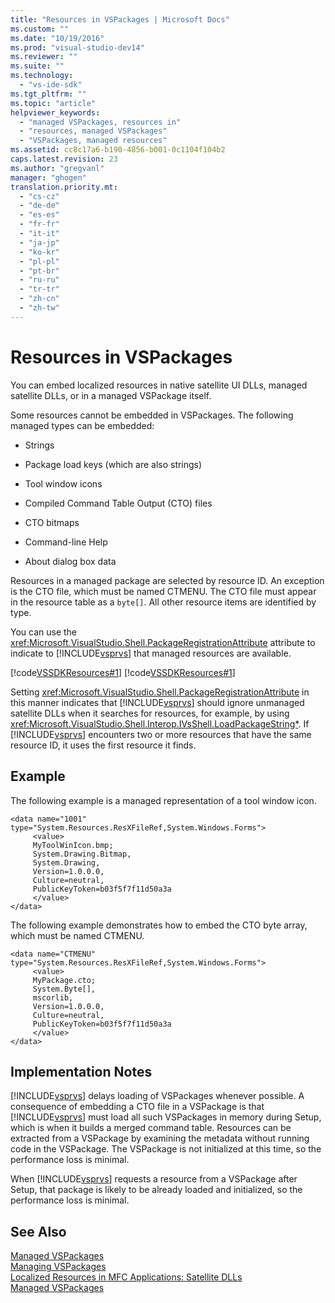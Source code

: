 ```yaml
---
title: "Resources in VSPackages | Microsoft Docs"
ms.custom: ""
ms.date: "10/19/2016"
ms.prod: "visual-studio-dev14"
ms.reviewer: ""
ms.suite: ""
ms.technology: 
  - "vs-ide-sdk"
ms.tgt_pltfrm: ""
ms.topic: "article"
helpviewer_keywords: 
  - "managed VSPackages, resources in"
  - "resources, managed VSPackages"
  - "VSPackages, managed resources"
ms.assetid: cc8c17a6-b190-4856-b001-0c1104f104b2
caps.latest.revision: 23
ms.author: "gregvanl"
manager: "ghogen"
translation.priority.mt: 
  - "cs-cz"
  - "de-de"
  - "es-es"
  - "fr-fr"
  - "it-it"
  - "ja-jp"
  - "ko-kr"
  - "pl-pl"
  - "pt-br"
  - "ru-ru"
  - "tr-tr"
  - "zh-cn"
  - "zh-tw"
---
```

# Resources in VSPackages
You can embed localized resources in native satellite UI DLLs, managed satellite DLLs, or in a managed VSPackage itself.  
  
 Some resources cannot be embedded in VSPackages. The following managed types can be embedded:  
  
-   Strings  
  
-   Package load keys (which are also strings)  
  
-   Tool window icons  
  
-   Compiled Command Table Output (CTO) files  
  
-   CTO bitmaps  
  
-   Command-line Help  
  
-   About dialog box data  
  
 Resources in a managed package are selected by resource ID. An exception is the CTO file, which must be named CTMENU. The CTO file must appear in the resource table as a `byte[]`. All other resource items are identified by type.  
  
 You can use the <xref:Microsoft.VisualStudio.Shell.PackageRegistrationAttribute> attribute to indicate to [!INCLUDE[vsprvs](../code-quality/includes/vsprvs_md.md)] that managed resources are available.  
  
 [!code[VSSDKResources#1](../extensibility/codesnippet/CSharp/resources-in-vspackages_1.cs)]
[!code[VSSDKResources#1](../extensibility/codesnippet/VisualBasic/resources-in-vspackages_1.vb)]  
  
 Setting <xref:Microsoft.VisualStudio.Shell.PackageRegistrationAttribute> in this manner indicates that [!INCLUDE[vsprvs](../code-quality/includes/vsprvs_md.md)] should ignore unmanaged satellite DLLs when it searches for resources, for example, by using <xref:Microsoft.VisualStudio.Shell.Interop.IVsShell.LoadPackageString*>. If [!INCLUDE[vsprvs](../code-quality/includes/vsprvs_md.md)] encounters two or more resources that have the same resource ID, it uses the first resource it finds.  
  
## Example  
 The following example is a managed representation of a tool window icon.  
  
```  
<data name="1001"  
type="System.Resources.ResXFileRef,System.Windows.Forms">  
     <value>  
     MyToolWinIcon.bmp;  
     System.Drawing.Bitmap,  
     System.Drawing,  
     Version=1.0.0.0,  
     Culture=neutral,  
     PublicKeyToken=b03f5f7f11d50a3a  
     </value>  
</data>  
```  
  
 The following example demonstrates how to embed the CTO byte array, which must be named CTMENU.  
  
```  
<data name="CTMENU"  
type="System.Resources.ResXFileRef,System.Windows.Forms">  
     <value>  
     MyPackage.cto;  
     System.Byte[],  
     mscorlib,  
     Version=1.0.0.0,  
     Culture=neutral,  
     PublicKeyToken=b03f5f7f11d50a3a  
     </value>  
</data>  
```  
  
## Implementation Notes  
 [!INCLUDE[vsprvs](../code-quality/includes/vsprvs_md.md)] delays loading of VSPackages whenever possible. A consequence of embedding a CTO file in a VSPackage is that [!INCLUDE[vsprvs](../code-quality/includes/vsprvs_md.md)] must load all such VSPackages in memory during Setup, which is when it builds a merged command table. Resources can be extracted from a VSPackage by examining the metadata without running code in the VSPackage. The VSPackage is not initialized at this time, so the performance loss is minimal.  
  
 When [!INCLUDE[vsprvs](../code-quality/includes/vsprvs_md.md)] requests a resource from a VSPackage after Setup, that package is likely to be already loaded and initialized, so the performance loss is minimal.  
  
## See Also  
 [Managed VSPackages](../misc/managed-vspackages.md)   
 [Managing VSPackages](../extensibility/managing-vspackages.md)   
 [Localized Resources in MFC Applications: Satellite DLLs](../Topic/Localized%20Resources%20in%20MFC%20Applications:%20Satellite%20DLLs.md)   
 [Managed VSPackages](../misc/managed-vspackages.md)